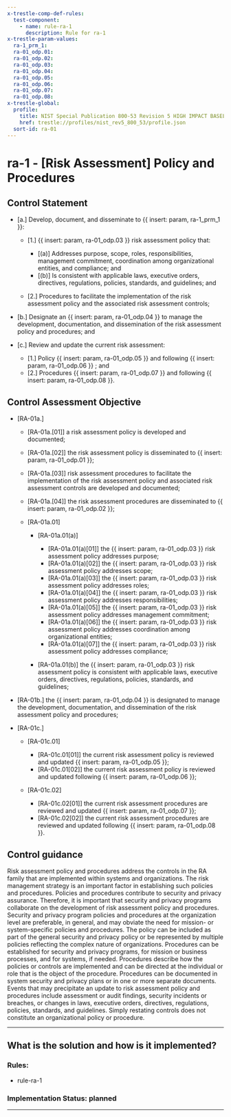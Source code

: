 ```yaml
---
x-trestle-comp-def-rules:
  test-component:
    - name: rule-ra-1
      description: Rule for ra-1
x-trestle-param-values:
  ra-1_prm_1:
  ra-01_odp.01:
  ra-01_odp.02:
  ra-01_odp.03:
  ra-01_odp.04:
  ra-01_odp.05:
  ra-01_odp.06:
  ra-01_odp.07:
  ra-01_odp.08:
x-trestle-global:
  profile:
    title: NIST Special Publication 800-53 Revision 5 HIGH IMPACT BASELINE
    href: trestle://profiles/nist_rev5_800_53/profile.json
  sort-id: ra-01
---
```


# ra-1 - \[Risk Assessment\] Policy and Procedures

## Control Statement

- \[a.\] Develop, document, and disseminate to {{ insert: param, ra-1_prm_1 }}:

  - \[1.\] {{ insert: param, ra-01_odp.03 }} risk assessment policy that:

    - \[(a)\] Addresses purpose, scope, roles, responsibilities, management commitment, coordination among organizational entities, and compliance; and
    - \[(b)\] Is consistent with applicable laws, executive orders, directives, regulations, policies, standards, and guidelines; and

  - \[2.\] Procedures to facilitate the implementation of the risk assessment policy and the associated risk assessment controls;

- \[b.\] Designate an {{ insert: param, ra-01_odp.04 }} to manage the development, documentation, and dissemination of the risk assessment policy and procedures; and

- \[c.\] Review and update the current risk assessment:

  - \[1.\] Policy {{ insert: param, ra-01_odp.05 }} and following {{ insert: param, ra-01_odp.06 }} ; and
  - \[2.\] Procedures {{ insert: param, ra-01_odp.07 }} and following {{ insert: param, ra-01_odp.08 }}.

## Control Assessment Objective

- \[RA-01a.\]

  - \[RA-01a.[01]\] a risk assessment policy is developed and documented;
  - \[RA-01a.[02]\] the risk assessment policy is disseminated to {{ insert: param, ra-01_odp.01 }};
  - \[RA-01a.[03]\] risk assessment procedures to facilitate the implementation of the risk assessment policy and associated risk assessment controls are developed and documented;
  - \[RA-01a.[04]\] the risk assessment procedures are disseminated to {{ insert: param, ra-01_odp.02 }};
  - \[RA-01a.01\]

    - \[RA-01a.01(a)\]

      - \[RA-01a.01(a)[01]\] the {{ insert: param, ra-01_odp.03 }} risk assessment policy addresses purpose;
      - \[RA-01a.01(a)[02]\] the {{ insert: param, ra-01_odp.03 }} risk assessment policy addresses scope;
      - \[RA-01a.01(a)[03]\] the {{ insert: param, ra-01_odp.03 }} risk assessment policy addresses roles;
      - \[RA-01a.01(a)[04]\] the {{ insert: param, ra-01_odp.03 }} risk assessment policy addresses responsibilities;
      - \[RA-01a.01(a)[05]\] the {{ insert: param, ra-01_odp.03 }} risk assessment policy addresses management commitment;
      - \[RA-01a.01(a)[06]\] the {{ insert: param, ra-01_odp.03 }} risk assessment policy addresses coordination among organizational entities;
      - \[RA-01a.01(a)[07]\] the {{ insert: param, ra-01_odp.03 }} risk assessment policy addresses compliance;

    - \[RA-01a.01(b)\] the {{ insert: param, ra-01_odp.03 }} risk assessment policy is consistent with applicable laws, executive orders, directives, regulations, policies, standards, and guidelines;

- \[RA-01b.\] the {{ insert: param, ra-01_odp.04 }} is designated to manage the development, documentation, and dissemination of the risk assessment policy and procedures;

- \[RA-01c.\]

  - \[RA-01c.01\]

    - \[RA-01c.01[01]\] the current risk assessment policy is reviewed and updated {{ insert: param, ra-01_odp.05 }};
    - \[RA-01c.01[02]\] the current risk assessment policy is reviewed and updated following {{ insert: param, ra-01_odp.06 }};

  - \[RA-01c.02\]

    - \[RA-01c.02[01]\] the current risk assessment procedures are reviewed and updated {{ insert: param, ra-01_odp.07 }};
    - \[RA-01c.02[02]\] the current risk assessment procedures are reviewed and updated following {{ insert: param, ra-01_odp.08 }}.

## Control guidance

Risk assessment policy and procedures address the controls in the RA family that are implemented within systems and organizations. The risk management strategy is an important factor in establishing such policies and procedures. Policies and procedures contribute to security and privacy assurance. Therefore, it is important that security and privacy programs collaborate on the development of risk assessment policy and procedures. Security and privacy program policies and procedures at the organization level are preferable, in general, and may obviate the need for mission- or system-specific policies and procedures. The policy can be included as part of the general security and privacy policy or be represented by multiple policies reflecting the complex nature of organizations. Procedures can be established for security and privacy programs, for mission or business processes, and for systems, if needed. Procedures describe how the policies or controls are implemented and can be directed at the individual or role that is the object of the procedure. Procedures can be documented in system security and privacy plans or in one or more separate documents. Events that may precipitate an update to risk assessment policy and procedures include assessment or audit findings, security incidents or breaches, or changes in laws, executive orders, directives, regulations, policies, standards, and guidelines. Simply restating controls does not constitute an organizational policy or procedure.

______________________________________________________________________

## What is the solution and how is it implemented?

<!-- For implementation status enter one of: implemented, partial, planned, alternative, not-applicable -->

<!-- Note that the list of rules under ### Rules: is read-only and changes will not be captured after assembly to JSON -->

<!-- Add control implementation description here for control: ra-1 -->

### Rules:

  - rule-ra-1

### Implementation Status: planned

______________________________________________________________________
